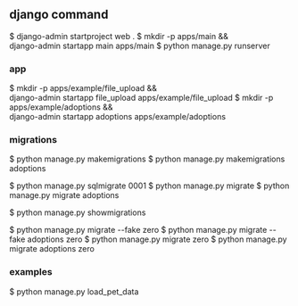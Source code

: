## django command
$ django-admin startproject web .
$ mkdir -p apps/main && \
    django-admin startapp main apps/main
$ python manage.py runserver

### app
$ mkdir -p apps/example/file_upload && \
    django-admin startapp file_upload apps/example/file_upload
$ mkdir -p apps/example/adoptions && \
    django-admin startapp adoptions apps/example/adoptions

### migrations
$ python manage.py makemigrations <app>
$ python manage.py makemigrations adoptions

$ python manage.py sqlmigrate <app> 0001
$ python manage.py migrate
$ python manage.py migrate adoptions

$ python manage.py showmigrations

$ python manage.py migrate --fake <app> zero
$ python manage.py migrate --fake adoptions zero
$ python manage.py migrate <app> zero
$ python manage.py migrate adoptions zero

### examples
$ python manage.py load_pet_data
